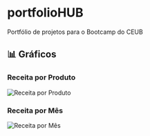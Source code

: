 # portfolioHUB
Portfólio de projetos para o Bootcamp do CEUB


 ## 📊 Gráficos

### Receita por Produto  
![Receita por Produto](../../assets/grafico_receita_produto.png)

### Receita por Mês  
![Receita por Mês](../../assets/grafico_receita_mensal.png)
